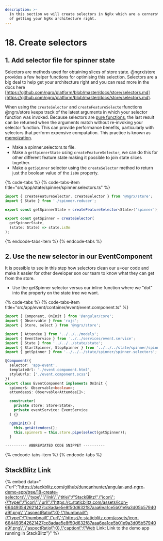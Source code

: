 ```yaml
---
description: >-
  In this section we will create selectors in NgRx which are a cornerstone piece
  of getting your NgRx architecture right.
---
```


# 18. Create selectors

## 1. Add selector file for spinner state

Selectors are methods used for obtaining slices of store state. @ngrx/store provides a few helper functions for optimising this selection.  Selectors are a big deal to help get your architecture right and you can read more in the docs here [https://github.com/ngrx/platform/blob/master/docs/store/selectors.md](https://github.com/ngrx/platform/blob/master/docs/store/selectors.md).

When using the `createSelector` and `createFeatureSelector`functions @ngrx/store keeps track of the latest arguments in which your selector function was invoked. Because selectors are [pure functions](https://en.wikipedia.org/wiki/Pure_function), the last result can be returned when the arguments match without re-invoking your selector function. This can provide performance benefits, particularly with selectors that perform expensive computation. This practice is known as [memoization](https://en.wikipedia.org/wiki/Memoization).

* Make a spinner.selectors.ts file.
* Make a `getSpinnerState` using `createFeatureSelector`, we can do this for other different feature state making it possible to join state slices together.
* Make a `getSpinner` selector using the `createSelector` method to return just the boolean value of the `isOn` property.

{% code-tabs %}
{% code-tabs-item title="src/app/state/spinner/spinner.selectors.ts" %}
```typescript
import { createFeatureSelector, createSelector } from '@ngrx/store';
import { State } from './spinner.reducer';

export const getSpinnerState = createFeatureSelector<State>('spinner');

export const getSpinner = createSelector(
  getSpinnerState,
  (state: State) => state.isOn
);

```
{% endcode-tabs-item %}
{% endcode-tabs %}

## 2. Use the new selector in our EventComponent

It is possible to see in this step how selectors clean our u=our code and make it easier for other developer son our team to know what they can get from the store. 

* Use the getSpinner selector versus our inline function where we "dot" into the property on the state tree we want.

{% code-tabs %}
{% code-tabs-item title="src/app/event/container/event/event.component.ts" %}
```typescript
import { Component, OnInit } from '@angular/core';
import { Observable } from 'rxjs';
import { Store, select } from '@ngrx/store';

import { Attendee } from '../../../models';
import { EventService } from '../../services/event.service';
import { State } from '../../../state/state';
import { StartSpinner, StopSpinner } from '../../../state/spinner/spinner.actions';
import { getSpinner } from '../../../state/spinner/spinner.selectors';

@Component({
  selector: 'app-event',
  templateUrl: './event.component.html',
  styleUrls: ['./event.component.scss']
})
export class EventComponent implements OnInit {
  spinner$: Observable<boolean>;
  attendees$: Observable<Attendee[]>;

  constructor(
    private store: Store<State>,
    private eventService: EventService
  ) {}

  ngOnInit() {
    this.getAttendees();
    this.spinner$ = this.store.pipe(select(getSpinner));
  }

---------- ABBREVIATED CODE SNIPPET ----------
```
{% endcode-tabs-item %}
{% endcode-tabs %}

## StackBlitz Link

{% embed data="{\"url\":\"https://stackblitz.com/github/duncanhunter/angular-and-ngrx-demo-app/tree/18-create-selectors\",\"type\":\"link\",\"title\":\"StackBlitz\",\"icon\":{\"type\":\"icon\",\"url\":\"https://c.staticblitz.com/assets/icon-664493542621427cc8adae5e8f50d632f87aaa6ea1ce5b01e9a3d05b57940a9f.png\",\"aspectRatio\":0},\"thumbnail\":{\"type\":\"thumbnail\",\"url\":\"https://c.staticblitz.com/assets/icon-664493542621427cc8adae5e8f50d632f87aaa6ea1ce5b01e9a3d05b57940a9f.png\",\"aspectRatio\":0},\"caption\":\"Web Link: Link to the demo app running in StackBlitz\"}" %}

